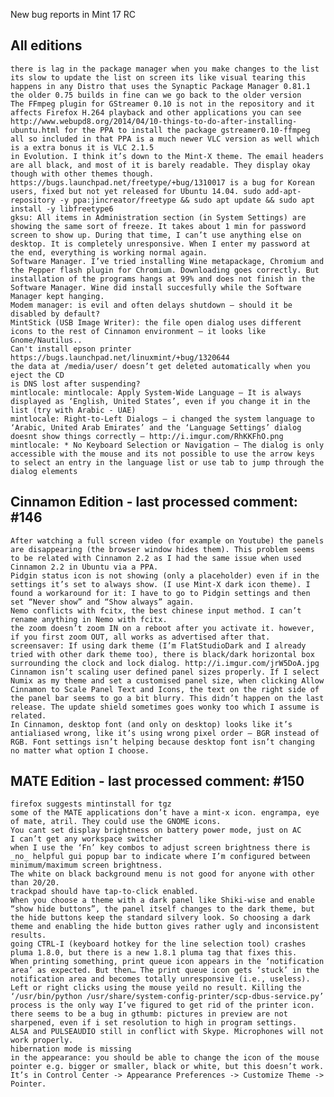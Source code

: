 New bug reports in Mint 17 RC

All editions
-------------		
	there is lag in the package manager when you make changes to the list its slow to update the list on screen its like visual tearing this happens in any Distro that uses the Synaptic Package Manager 0.81.1 the older 0.75 builds in fine can we go back to the older version
	The FFmpeg plugin for GStreamer 0.10 is not in the repository and it affects Firefox H.264 playback and other applications you can see http://www.webupd8.org/2014/04/10-things-to-do-after-installing-ubuntu.html for the PPA to install the package gstreamer0.10-ffmpeg all so included in that PPA is a much newer VLC version as well which is a extra bonus it is VLC 2.1.5
	in Evolution. I think it’s down to the Mint-X theme. The email headers are all black, and most of it is barely readable. They display okay though with other themes though.
	https://bugs.launchpad.net/freetype/+bug/1310017 is a bug for Korean users, fixed but not yet released for Ubuntu 14.04. sudo add-apt-repository -y ppa:jincreator/freetype && sudo apt update && sudo apt install -y libfreetype6
	gksu: All items in Administration section (in System Settings) are showing the same sort of freeze. It takes about 1 min for password screen to show up. During that time, I can’t use anything else on desktop. It is completely unresponsive. When I enter my password at the end, everything is working normal again.
	Software Manager. I’ve tried installing Wine metapackage, Chromium and the Pepper flash plugin for Chromium. Downloading goes correctly. But installation of the programs hangs at 99% and does not finish in the Software Manager. Wine did install succesfully while the Software Manager kept hanging.
	Modem manager: is evil and often delays shutdown – should it be disabled by default?	
	MintStick (USB Image Writer): the file open dialog uses different icons to the rest of Cinnamon environment – it looks like Gnome/Nautilus..
	Can't install epson printer https://bugs.launchpad.net/linuxmint/+bug/1320644
	the data at /media/user/ doesn’t get deleted automatically when you eject the CD
	is DNS lost after suspending?
	mintlocale: mintlocale: Apply System-Wide Language – It is always displayed as ‘English, United States’, even if you change it in the list (try with Arabic - UAE)
	mintlocale: Right-to-Left Dialogs – i changed the system language to ‘Arabic, United Arab Emirates’ and the ‘Language Settings’ dialog doesnt show things correctly – http://i.imgur.com/RhKKFhO.png
	mintlocale: * No Keyboard Selection or Navigation – The dialog is only accessible with the mouse and its not possible to use the arrow keys to select an entry in the language list or use tab to jump through the dialog elements

Cinnamon Edition - last processed comment: #146
---------------------------------------------				
	After watching a full screen video (for example on Youtube) the panels are disappearing (the browser window hides them). This problem seems to be related with Cinnamon 2.2 as I had the same issue when used Cinnamon 2.2 in Ubuntu via a PPA.
	Pidgin status icon is not showing (only a placeholder) even if in the settings it’s set to always show. (I use Mint-X dark icon theme). I found a workaround for it: I have to go to Pidgin settings and then set “Never show” and “Show always” again.		
	Nemo conflicts with fcitx, the best chinese input method. I can’t rename anything in Nemo with fcitx.
	the zoom doesn’t zoom IN on a reboot after you activate it. however, if you first zoom OUT, all works as advertised after that.
	screensaver: If using dark theme (I’m FlatStudioDark and I already tried with other dark theme too), there is black/dark horizontal box surrounding the clock and lock dialog. http://i.imgur.com/jrW5DoA.jpg
	Cinnamon isn’t scaling user defined panel sizes properly. If I select Numix as my theme and set a customised panel size, when clicking Allow Cinnamon to Scale Panel Text and Icons, the text on the right side of the panel bar seems to go a bit blurry. This didn’t happen on the last release. The update shield sometimes goes wonky too which I assume is related.
	In Cinnamon, desktop font (and only on desktop) looks like it’s antialiased wrong, like it’s using wrong pixel order – BGR instead of RGB. Font settings isn’t helping because desktop font isn’t changing no matter what option I choose.

MATE Edition - last processed comment: #150
-----------------------------------------
	firefox suggests mintinstall for tgz
	some of the MATE applications don’t have a mint-x icon. engrampa, eye of mate, atril. They could use the GNOME icons.
	You cant set display brightness on battery power mode, just on AC	
	I can’t get any workspace switcher
	when I use the ‘Fn’ key combos to adjust screen brightness there is _no_ helpful gui popup bar to indicate where I’m configured between minimum/maximum screen brightness.
	The white on black background menu is not good for anyone with other than 20/20.
	trackpad should have tap-to-click enabled.
	When you choose a theme with a dark panel like Shiki-wise and enable “show hide buttons”, the panel itself changes to the dark theme, but the hide buttons keep the standard silvery look. So choosing a dark theme and enabling the hide button gives rather ugly and inconsistent results.
	going CTRL-I (keyboard hotkey for the line selection tool) crashes pluma 1.8.0, but there is a new 1.8.1 pluma tag that fixes this.
	When printing something, print queue icon appears in the ‘notification area’ as expected. But then… The print queue icon gets ‘stuck’ in the notification area and becomes totally unresponsive (i.e., useless). Left or right clicks using the mouse yeild no result. Killing the ‘/usr/bin/python /usr/share/system-config-printer/scp-dbus-service.py’ process is the only way I’ve figured to get rid of the printer icon.
	there seems to be a bug in gthumb: pictures in preview are not sharpened, even if i set resolution to high in program settings.
	ALSA and PULSEAUDIO still in conflict with Skype. Microphones will not work properly.
	hibernation mode is missing
	in the appearance: you should be able to change the icon of the mouse pointer e.g. bigger or smaller, black or white, but this doesn’t work. It’s in Control Center -> Appearance Preferences -> Customize Theme -> Pointer.
